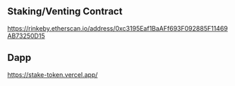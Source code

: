 ## Staking/Venting Contract

https://rinkeby.etherscan.io/address/0xc3195Eaf1BaAFf693F092885F11469AB73250D15


## Dapp

https://stake-token.vercel.app/
